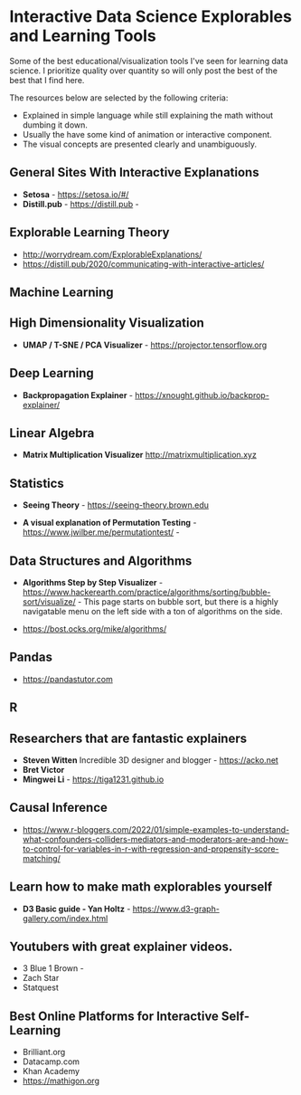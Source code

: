 # Interactive Data Science Explorables and Learning Tools

Some of the best educational/visualization tools I've seen for learning data science.  I prioritize quality over quantity so will only post the best of the best that I find here. 

The resources below are selected by the following criteria:
* Explained in simple language while still explaining the math without dumbing it down.
* Usually the have some kind of animation or interactive component.
* The visual concepts are presented clearly and unambiguously.

## General Sites With Interactive Explanations
* **Setosa** - https://setosa.io/#/
* **Distill.pub** - https://distill.pub - 


## Explorable Learning Theory
* http://worrydream.com/ExplorableExplanations/
* https://distill.pub/2020/communicating-with-interactive-articles/


## Machine Learning 

## High Dimensionality Visualization
* **UMAP / T-SNE / PCA Visualizer** - https://projector.tensorflow.org


## Deep Learning

* **Backpropagation Explainer** - https://xnought.github.io/backprop-explainer/

## Linear Algebra

* **Matrix Multiplication Visualizer** http://matrixmultiplication.xyz

## Statistics

* **Seeing Theory** - https://seeing-theory.brown.edu

* **A visual explanation of Permutation Testing** - https://www.jwilber.me/permutationtest/ - 

## Data Structures and Algorithms
* **Algorithms Step by Step Visualizer** - https://www.hackerearth.com/practice/algorithms/sorting/bubble-sort/visualize/ - This page starts on bubble sort, but there is a highly navigatable menu on the left side with a ton of algorithms on the side.

* https://bost.ocks.org/mike/algorithms/


## Pandas

* https://pandastutor.com

## R

## Researchers that are fantastic explainers

* **Steven Witten** Incredible 3D designer and blogger - https://acko.net
* **Bret Victor**
* **Mingwei Li** - https://tiga1231.github.io

## Causal Inference
* https://www.r-bloggers.com/2022/01/simple-examples-to-understand-what-confounders-colliders-mediators-and-moderators-are-and-how-to-control-for-variables-in-r-with-regression-and-propensity-score-matching/

## Learn how to make math explorables yourself

* **D3 Basic guide - Yan Holtz** -  https://www.d3-graph-gallery.com/index.html

## Youtubers with great explainer videos.

* 3 Blue 1 Brown - 
* Zach Star
* Statquest

## Best Online Platforms for Interactive Self-Learning

* Brilliant.org
* Datacamp.com
* Khan Academy
* https://mathigon.org


